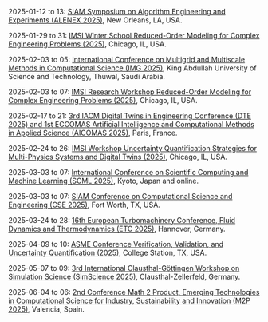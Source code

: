 2025-01-12 to 13: [SIAM Symposium on Algorithm Engineering and Experiments (ALENEX 2025)](https://www.siam.org/conferences-events/past-event-archive/alenex25/ "Focuses on algorithm engineering, combining theoretical algorithm design with practical implementation. Topics include data structures, graph algorithms, combinatorial optimization, and experimental techniques for evaluating algorithmic performance in real-world applications."), New Orleans, LA, USA.

2025-01-29 to 31: [IMSI Winter School Reduced-Order Modeling for Complex Engineering Problems (2025)](https://www.imsi.institute/activities/reduced-order-modeling-for-complex-engineering-problems-from-analysis-to-practical-implementation/ "Introduces reduced-order modeling for engineering systems, focusing on machine learning techniques, data-driven approaches, and computational efficiency. Topics include model reduction, uncertainty quantification, and applications in fluid dynamics and structural mechanics."), Chicago, IL, USA.

2025-02-03 to 05: [International Conference on Multigrid and Multiscale Methods in Computational Science (IMG 2025)](https://www.kaust.edu.sa/html/img25/ "IMG 2025 focuses on multigrid and multiscale methods in computational science. Topics include iterative solvers, preconditioning, and adaptive mesh refinement for partial differential equations. Applications span fluid dynamics, materials science, and geophysics, with emphasis on scalable algorithms for high-performance computing and complex multiscale systems."), King Abdullah University of Science and Technology, Thuwal, Saudi Arabia.

2025-02-03 to 07: [IMSI Research Workshop Reduced-Order Modeling for Complex Engineering Problems (2025)](https://www.imsi.institute/activities/reduced-order-modeling-for-complex-engineering-problems-from-analysis-to-practical-implementation/ "Explores advanced reduced-order modeling techniques, emphasizing machine learning and data-driven methods. Topics include high-dimensional systems, computational efficiency, and applications in engineering, such as aerodynamics, structural analysis, and control systems."), Chicago, IL, USA.

2025-02-17 to 21: [3rd IACM Digital Twins in Engineering Conference (DTE 2025) and 1st ECCOMAS Artificial Intelligence and Computational Methods in Applied Science (AICOMAS 2025)](https://dte_aicomas_2025.iacm.info "This joint conference explores digital twins and AI in engineering. Topics include machine learning for predictive modeling, real-time simulation, and data assimilation in digital twins. Applications span aerospace, automotive, and civil engineering, emphasizing computational methods for optimizing complex systems and decision-making."), Paris, France.

2025-02-24 to 26: [IMSI Workshop Uncertainty Quantification Strategies for Multi-Physics Systems and Digital Twins (2025)](https://www.imsi.institute/activities/uncertainty-quantification-strategies-for-multi-physics-systems-and-digital-twins/ "This workshop focuses on uncertainty quantification for multi-physics systems and digital twins. Topics include Monte Carlo methods, polynomial chaos, and Bayesian calibration. Applications span engineering, climate modeling, and aerospace, emphasizing robust strategies for uncertainty propagation in complex, coupled systems."), Chicago, IL, USA.

2025-03-03 to 07: [International Conference on Scientific Computing and Machine Learning (SCML 2025)](https://scml.jp "SCML 2025 focuses on scientific computing and machine learning, covering numerical solvers, data-driven modeling, and AI for scientific discovery. Topics include physics-informed neural networks, computational fluid dynamics, and applications in climate modeling and materials science, emphasizing hybrid approaches."), Kyoto, Japan and online.

2025-03-03 to 07: [SIAM Conference on Computational Science and Engineering (CSE 2025)](https://siam.org/conferences-events/siam-conferences/cse25/ "CSE 2025 explores computational science, focusing on numerical algorithms, high-performance computing, and scientific simulations. Topics include finite elements, optimization, and uncertainty quantification, with applications in engineering, physics, and biology, emphasizing scalable computational methods for complex systems."), Fort Worth, TX, USA.

2025-03-24 to 28: [16th European Turbomachinery Conference, Fluid Dynamics and Thermodynamics (ETC 2025)](https://www.etc16.eu/ "Focuses on turbomachinery, covering fluid dynamics, thermodynamics, and computational modeling. Topics include turbine design, aerodynamics, and energy efficiency, with applications in aerospace and power generation, emphasizing numerical simulations."), Hannover, Germany.

2025-04-09 to 10: [ASME Conference Verification, Validation, and Uncertainty Quantification (2025)](https://event.asme.org/VandV "Focuses on verification, validation, and uncertainty quantification in computational models, covering statistical methods, model calibration, and error analysis. Topics include applications in engineering, aerospace, and energy systems, emphasizing robust simulation frameworks."), College Station, TX, USA.

2025-05-07 to 09: [3rd International Clausthal-Göttingen Workshop on Simulation Science (SimScience 2025)](https://www.simscience2025.tu-clausthal.de/ "Covers simulation science, focusing on numerical modeling and optimization. Topics include computational physics, simulation-based design, and applications in engineering and natural sciences."), Clausthal-Zellerfeld, Germany.

2025-06-04 to 06: [2nd Conference Math 2 Product, Emerging Technologies in Computational Science for Industry, Sustainability and Innovation (M2P 2025)](https://www.m2p2025.com/M2P2025/ "M2P 2025 focuses on computational science for industry and sustainability, covering numerical methods, data-driven modeling, and optimization. Topics include computational mechanics, digital twins, and applications in energy and manufacturing, emphasizing innovative computational solutions."), Valencia, Spain.

